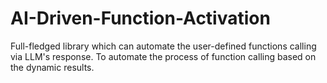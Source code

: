 # AI-Driven-Function-Activation
Full-fledged library which can automate the user-defined functions calling via LLM's response. To automate the process of function calling based on the dynamic results.
